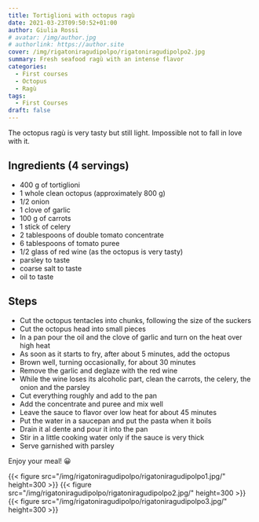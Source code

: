 ```yaml
---
title: Tortiglioni with octopus ragù
date: 2021-03-23T09:50:52+01:00
author: Giulia Rossi
# avatar: /img/author.jpg
# authorlink: https://author.site
cover: /img/rigatoniragudipolpo/rigatoniragudipolpo2.jpg
summary: Fresh seafood ragù with an intense flavor
categories:
  - First courses
  - Octopus
  - Ragù
tags:
  - First Courses
draft: false
---
```


The octopus ragù is very tasty but still light.
Impossible not to fall in love with it.

## Ingredients (4 servings)

* 400 g of tortiglioni
* 1 whole clean octopus (approximately 800 g)
* 1/2 onion
* 1 clove of garlic
* 100 g of carrots
* 1 stick of celery
* 2 tablespoons of double tomato concentrate
* 6 tablespoons of tomato puree
* 1/2 glass of red wine (as the octopus is very tasty)
* parsley to taste
* coarse salt to taste
* oil to taste

## Steps

* Cut the octopus tentacles into chunks, following the size of the suckers
* Cut the octopus head into small pieces
* In a pan pour the oil and the clove of garlic and turn on the heat over high heat
* As soon as it starts to fry, after about 5 minutes, add the octopus
* Brown well, turning occasionally, for about 30 minutes
* Remove the garlic and deglaze with the red wine
* While the wine loses its alcoholic part, clean the carrots, the celery, the onion and the parsley
* Cut everything roughly and add to the pan
* Add the concentrate and puree and mix well
* Leave the sauce to flavor over low heat for about 45 minutes
* Put the water in a saucepan and put the pasta when it boils
* Drain it al dente and pour it into the pan
* Stir in a little cooking water only if the sauce is very thick
* Serve garnished with parsley

Enjoy your meal! 😀

{{< figure src="/img/rigatoniragudipolpo/rigatoniragudipolpo1.jpg/" height=300  >}}
{{< figure src="/img/rigatoniragudipolpo/rigatoniragudipolpo2.jpg/" height=300  >}}
{{< figure src="/img/rigatoniragudipolpo/rigatoniragudipolpo3.jpg/" height=300  >}}